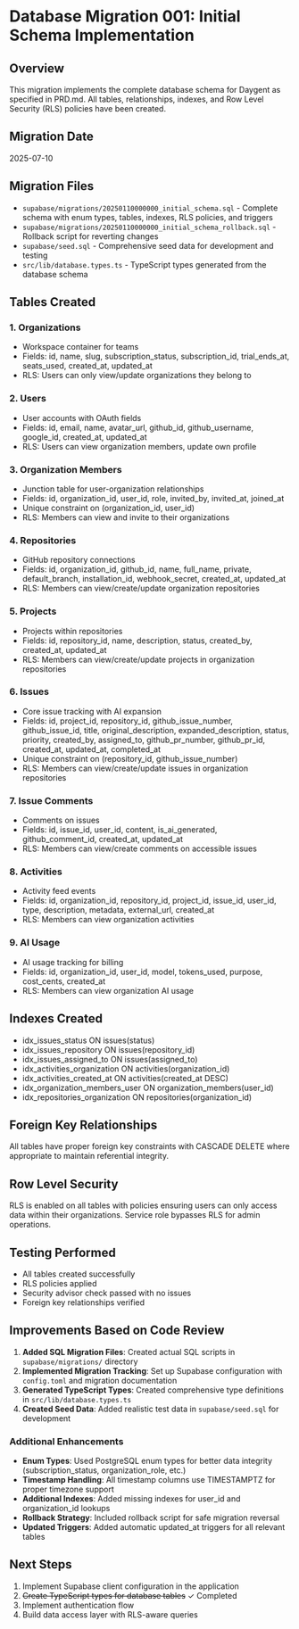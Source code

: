 # Database Migration 001: Initial Schema Implementation

## Overview

This migration implements the complete database schema for Daygent as specified in PRD.md. All tables, relationships, indexes, and Row Level Security (RLS) policies have been created.

## Migration Date

2025-07-10

## Migration Files

- `supabase/migrations/20250110000000_initial_schema.sql` - Complete schema with enum types, tables, indexes, RLS policies, and triggers
- `supabase/migrations/20250110000000_initial_schema_rollback.sql` - Rollback script for reverting changes
- `supabase/seed.sql` - Comprehensive seed data for development and testing
- `src/lib/database.types.ts` - TypeScript types generated from the database schema

## Tables Created

### 1. Organizations

- Workspace container for teams
- Fields: id, name, slug, subscription_status, subscription_id, trial_ends_at, seats_used, created_at, updated_at
- RLS: Users can only view/update organizations they belong to

### 2. Users

- User accounts with OAuth fields
- Fields: id, email, name, avatar_url, github_id, github_username, google_id, created_at, updated_at
- RLS: Users can view organization members, update own profile

### 3. Organization Members

- Junction table for user-organization relationships
- Fields: id, organization_id, user_id, role, invited_by, invited_at, joined_at
- Unique constraint on (organization_id, user_id)
- RLS: Members can view and invite to their organizations

### 4. Repositories

- GitHub repository connections
- Fields: id, organization_id, github_id, name, full_name, private, default_branch, installation_id, webhook_secret, created_at, updated_at
- RLS: Members can view/create/update organization repositories

### 5. Projects

- Projects within repositories
- Fields: id, repository_id, name, description, status, created_by, created_at, updated_at
- RLS: Members can view/create/update projects in organization repositories

### 6. Issues

- Core issue tracking with AI expansion
- Fields: id, project_id, repository_id, github_issue_number, github_issue_id, title, original_description, expanded_description, status, priority, created_by, assigned_to, github_pr_number, github_pr_id, created_at, updated_at, completed_at
- Unique constraint on (repository_id, github_issue_number)
- RLS: Members can view/create/update issues in organization repositories

### 7. Issue Comments

- Comments on issues
- Fields: id, issue_id, user_id, content, is_ai_generated, github_comment_id, created_at, updated_at
- RLS: Members can view/create comments on accessible issues

### 8. Activities

- Activity feed events
- Fields: id, organization_id, repository_id, project_id, issue_id, user_id, type, description, metadata, external_url, created_at
- RLS: Members can view organization activities

### 9. AI Usage

- AI usage tracking for billing
- Fields: id, organization_id, user_id, model, tokens_used, purpose, cost_cents, created_at
- RLS: Members can view organization AI usage

## Indexes Created

- idx_issues_status ON issues(status)
- idx_issues_repository ON issues(repository_id)
- idx_issues_assigned_to ON issues(assigned_to)
- idx_activities_organization ON activities(organization_id)
- idx_activities_created_at ON activities(created_at DESC)
- idx_organization_members_user ON organization_members(user_id)
- idx_repositories_organization ON repositories(organization_id)

## Foreign Key Relationships

All tables have proper foreign key constraints with CASCADE DELETE where appropriate to maintain referential integrity.

## Row Level Security

RLS is enabled on all tables with policies ensuring users can only access data within their organizations. Service role bypasses RLS for admin operations.

## Testing Performed

- All tables created successfully
- RLS policies applied
- Security advisor check passed with no issues
- Foreign key relationships verified

## Improvements Based on Code Review

1. **Added SQL Migration Files**: Created actual SQL scripts in `supabase/migrations/` directory
2. **Implemented Migration Tracking**: Set up Supabase configuration with `config.toml` and migration documentation
3. **Generated TypeScript Types**: Created comprehensive type definitions in `src/lib/database.types.ts`
4. **Created Seed Data**: Added realistic test data in `supabase/seed.sql` for development

### Additional Enhancements

- **Enum Types**: Used PostgreSQL enum types for better data integrity (subscription_status, organization_role, etc.)
- **Timestamp Handling**: All timestamp columns use TIMESTAMPTZ for proper timezone support
- **Additional Indexes**: Added missing indexes for user_id and organization_id lookups
- **Rollback Strategy**: Included rollback script for safe migration reversal
- **Updated Triggers**: Added automatic updated_at triggers for all relevant tables

## Next Steps

1. Implement Supabase client configuration in the application
2. ~~Create TypeScript types for database tables~~ ✓ Completed
3. Implement authentication flow
4. Build data access layer with RLS-aware queries
